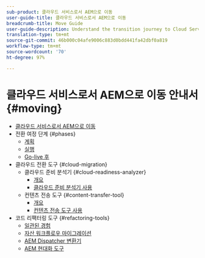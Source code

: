 ```yaml
---
sub-product: 클라우드 서비스로서 AEM으로 이동
user-guide-title: 클라우드 서비스로서 AEM으로 이동
breadcrumb-title: Move Guide
user-guide-description: Understand the transition journey to Cloud Service.
translation-type: tm+mt
source-git-commit: 46b000c04afe9006c883d0bdd441fa42dbf0a819
workflow-type: tm+mt
source-wordcount: '70'
ht-degree: 97%

---
```



# 클라우드 서비스로서 AEM으로 이동 안내서 {#moving}

+ [클라우드 서비스로서 AEM으로 이동](/help/move-to-cloud-service/home.md)
+ 전환 여정 단계 {#phases}
   + [계획](/help/move-to-cloud-service/planning.md)
   + [실행](/help/move-to-cloud-service/execution.md)
   + [Go-live 후](/help/move-to-cloud-service/post-go-live.md)
+ 클라우드 전환 도구 {#cloud-migration}
   + 클라우드 준비 분석기 {#cloud-readiness-analyzer}
      + [개요](/help/move-to-cloud-service/cloud-readiness-analyzer/overview-cloud-readiness-analyzer.md)
      + [클라우드 준비 분석기 사용](/help/move-to-cloud-service/cloud-readiness-analyzer/using-cloud-readiness-analyzer.md)
   + 컨텐츠 전송 도구 {#content-transfer-tool}
      + [개요](/help/move-to-cloud-service/content-transfer-tool/overview-content-transfer-tool.md)
      + [컨텐츠 전송 도구 사용](/help/move-to-cloud-service/content-transfer-tool/using-content-transfer-tool.md)
+ 코드 리팩터링 도구 {#refactoring-tools}
   + [일관된 경험](/help/move-to-cloud-service/unified-experience.md)
   + [자산 워크플로우 마이그레이션](/help/move-to-cloud-service/moving-to-aem-assets/asset-workflow-migration-tool.md)
   + [AEM Dispatcher 변환기](/help/move-to-cloud-service/refactoring-tools/dispatcher-transformation-utility-tools.md)
   + [AEM 현대화 도구](/help/move-to-cloud-service/refactoring-tools/aem-modernization-tools.md)
